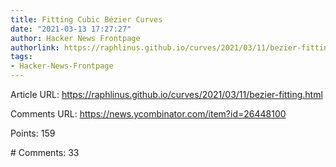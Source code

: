 ```yaml
---
title: Fitting Cubic Bézier Curves
date: "2021-03-13 17:27:27"
author: Hacker News Frontpage
authorlink: https://raphlinus.github.io/curves/2021/03/11/bezier-fitting.html
tags:
- Hacker-News-Frontpage
---
```


<p>Article URL: <a href="https://raphlinus.github.io/curves/2021/03/11/bezier-fitting.html">https://raphlinus.github.io/curves/2021/03/11/bezier-fitting.html</a></p>
<p>Comments URL: <a href="https://news.ycombinator.com/item?id=26448100">https://news.ycombinator.com/item?id=26448100</a></p>
<p>Points: 159</p>
<p># Comments: 33</p>
